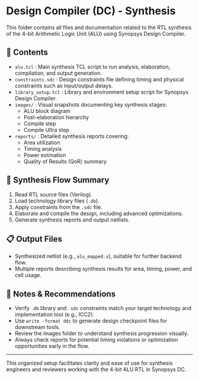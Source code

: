 # Design Compiler (DC) - Synthesis

This folder contains all files and documentation related to the RTL synthesis of the 4-bit Arithmetic Logic Unit (ALU) using Synopsys Design Compiler.

## 📂 Contents

- `alu.tcl` : Main synthesis TCL script to run analysis, elaboration, compilation, and output generation.
- `constraints.sdc` : Design constraints file defining timing and physical constraints such as input/output delays.
- `library_setup.tcl` : Library and environment setup script for Synopsys Design Compiler.
- `images/` : Visual snapshots documenting key synthesis stages:
  - ALU block diagram
  - Post-elaboration hierarchy
  - Compile step
  - Compile Ultra step
- `reports/` : Detailed synthesis reports covering:
  - Area utilization
  - Timing analysis
  - Power estimation
  - Quality of Results (QoR) summary

## 🔧 Synthesis Flow Summary

1. Read RTL source files (Verilog).
2. Load technology library files (`.db`).
3. Apply constraints from the `.sdc` file.
4. Elaborate and compile the design, including advanced optimizations.
5. Generate synthesis reports and output netlists.

## 📋 Output Files

- Synthesized netlist (e.g., `alu_mapped.v`), suitable for further backend flow.
- Multiple reports describing synthesis results for area, timing, power, and cell usage.

## 🧠 Notes & Recommendations

- Verify `.db` library and `.sdc` constraints match your target technology and implementation tool (e.g., ICC2).
- Use `write -format ddc` to generate design checkpoint files for downstream tools.
- Review the images folder to understand synthesis progression visually.
- Always check reports for potential timing violations or optimization opportunities early in the flow.

---

This organized setup facilitates clarity and ease of use for synthesis engineers and reviewers working with the 4-bit ALU RTL in Synopsys DC.
